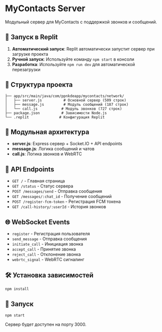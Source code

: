 # MyContacts Server

Модульный сервер для MyContacts с поддержкой звонков и сообщений.

## 🚀 Запуск в Replit

1. **Автоматический запуск**: Replit автоматически запустит сервер при загрузке проекта
2. **Ручной запуск**: Используйте команду `npm start` в консоли
3. **Разработка**: Используйте `npm run dev` для автоматической перезагрузки

## 📁 Структура проекта

```
├── app/src/main/java/com/ppnkdeapp/mycontacts/network/
│   ├── server.js          # Основной сервер (509 строк)
│   ├── message.js         # Модуль сообщений (187 строк)
│   └── call.js           # Модуль звонков (727 строк)
├── package.json          # Зависимости Node.js
└── .replit              # Конфигурация Replit
```

## 🔧 Модульная архитектура

- **server.js**: Express сервер + Socket.IO + API endpoints
- **message.js**: Логика сообщений и чатов
- **call.js**: Логика звонков и WebRTC

## 📡 API Endpoints

- `GET /` - Главная страница
- `GET /status` - Статус сервера
- `POST /messages/send` - Отправка сообщения
- `GET /messages/:chat_id` - Получение сообщений
- `POST /register-fcm-token` - Регистрация FCM токена
- `GET /call-history/:userId` - История звонков

## 🌐 WebSocket Events

- `register` - Регистрация пользователя
- `send_message` - Отправка сообщения
- `initiate_call` - Инициация звонка
- `accept_call` - Принятие звонка
- `reject_call` - Отклонение звонка
- `webrtc_signal` - WebRTC сигналинг

## 🛠️ Установка зависимостей

```bash
npm install
```

## 🚀 Запуск

```bash
npm start
```

Сервер будет доступен на порту 3000.
